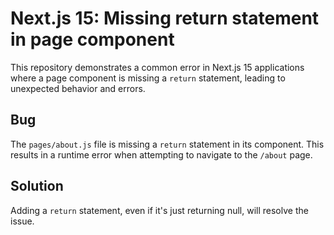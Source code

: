 # Next.js 15: Missing return statement in page component

This repository demonstrates a common error in Next.js 15 applications where a page component is missing a `return` statement, leading to unexpected behavior and errors.

## Bug
The `pages/about.js` file is missing a `return` statement in its component. This results in a runtime error when attempting to navigate to the `/about` page.

## Solution
Adding a `return` statement, even if it's just returning null, will resolve the issue.
